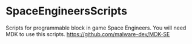 # SpaceEngineersScripts
Scripts for programmable block in game Space Engineers. You will need MDK to use this scripts. https://github.com/malware-dev/MDK-SE
